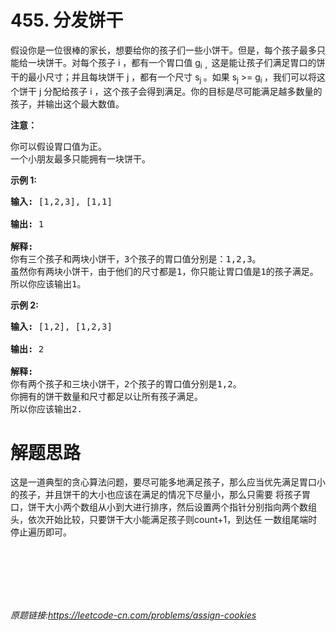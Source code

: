# 455. 分发饼干

<div class="content__1Y2H"><div class="notranslate"><p>假设你是一位很棒的家长，想要给你的孩子们一些小饼干。但是，每个孩子最多只能给一块饼干。对每个孩子 i ，都有一个胃口值&nbsp;g<sub>i ，</sub>这是能让孩子们满足胃口的饼干的最小尺寸；并且每块饼干 j ，都有一个尺寸 s<sub>j&nbsp;</sub>。如果 s<sub>j</sub> &gt;= g<sub>i&nbsp;</sub>，我们可以将这个饼干 j 分配给孩子 i ，这个孩子会得到满足。你的目标是尽可能满足越多数量的孩子，并输出这个最大数值。</p>

<p><strong>注意：</strong></p>

<p>你可以假设胃口值为正。<br>
一个小朋友最多只能拥有一块饼干。</p>

<p><strong>示例&nbsp;1:</strong></p>

<pre><strong>输入:</strong> [1,2,3], [1,1]

<strong>输出:</strong> 1

<strong>解释:</strong> 
你有三个孩子和两块小饼干，3个孩子的胃口值分别是：1,2,3。
虽然你有两块小饼干，由于他们的尺寸都是1，你只能让胃口值是1的孩子满足。
所以你应该输出1。
</pre>

<p><strong>示例&nbsp;2:</strong></p>

<pre><strong>输入:</strong> [1,2], [1,2,3]

<strong>输出:</strong> 2

<strong>解释:</strong> 
你有两个孩子和三块小饼干，2个孩子的胃口值分别是1,2。
你拥有的饼干数量和尺寸都足以让所有孩子满足。
所以你应该输出2.
</pre>
</div></div>


# 解题思路
这是一道典型的贪心算法问题，要尽可能多地满足孩子，那么应当优先满足胃口小的孩子，并且饼干的大小也应该在满足的情况下尽量小，那么只需要
将孩子胃口，饼干大小两个数组从小到大进行排序，然后设置两个指针分别指向两个数组头，依次开始比较，只要饼干大小能满足孩子则count+1，到达任
一数组尾端时停止遍历即可。

<br/>
<br/>
<br/>
<br/>
<br/>

*原题链接:https://leetcode-cn.com/problems/assign-cookies*
